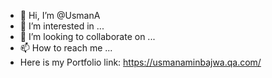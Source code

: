 - 👋 Hi, I’m @UsmanA
- 👀 I’m interested in ...
- 💞️ I’m looking to collaborate on ...
- 📫 How to reach me ...
- Here is my Portfolio link: https://usmanaminbajwa.qa.com/


<!---
UsmanAminBajwaQA/UsmanAminBajwaQA is a ✨ special ✨ repository because its `README.md` (this file) appears on your GitHub profile.
You can click the Preview link to take a look at your changes.
--->
